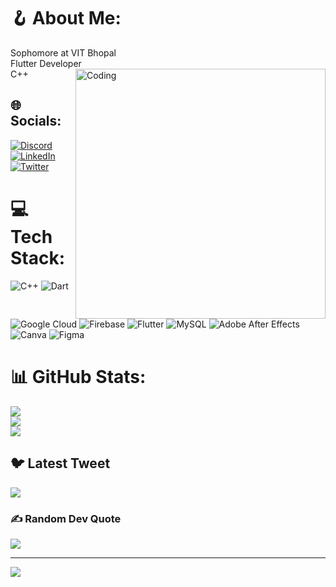 # 🪝 About Me:
Sophomore at VIT Bhopal <br>Flutter Developer <br>C++
<img align="right" alt="Coding" width="400" src="https://gifdb.com/gif/hacker-egghead-coding-lj7znezbwb0nuba4.html">

## 🌐 Socials:
[![Discord](https://img.shields.io/badge/Discord-%237289DA.svg?logo=discord&logoColor=white)](https://discord.gg/Galactushere#9255) [![LinkedIn](https://img.shields.io/badge/LinkedIn-%230077B5.svg?logo=linkedin&logoColor=white)](https://linkedin.com/in/https://www.linkedin.com/in/suraj-raghuvanshi-0b550821a/) [![Twitter](https://img.shields.io/badge/Twitter-%231DA1F2.svg?logo=Twitter&logoColor=white)](https://twitter.com/https://twitter.com/SurajItIs) 

# 💻 Tech Stack:
![C++](https://img.shields.io/badge/c++-%2300599C.svg?style=for-the-badge&logo=c%2B%2B&logoColor=white) ![Dart](https://img.shields.io/badge/dart-%230175C2.svg?style=for-the-badge&logo=dart&logoColor=white) ![Google Cloud](https://img.shields.io/badge/Google%20Cloud-%234285F4.svg?style=for-the-badge&logo=google-cloud&logoColor=white) ![Firebase](https://img.shields.io/badge/firebase-%23039BE5.svg?style=for-the-badge&logo=firebase) ![Flutter](https://img.shields.io/badge/Flutter-%2302569B.svg?style=for-the-badge&logo=Flutter&logoColor=white) ![MySQL](https://img.shields.io/badge/mysql-%2300f.svg?style=for-the-badge&logo=mysql&logoColor=white) ![Adobe After Effects](https://img.shields.io/badge/Adobe%20After%20Effects-9999FF.svg?style=for-the-badge&logo=Adobe%20After%20Effects&logoColor=white) ![Canva](https://img.shields.io/badge/Canva-%2300C4CC.svg?style=for-the-badge&logo=Canva&logoColor=white) 	![Figma](https://img.shields.io/badge/figma-%23F24E1E.svg?style=for-the-badge&logo=figma&logoColor=white)
# 📊 GitHub Stats:
![](https://github-readme-stats.vercel.app/api?username=Imsurajr&theme=omni&hide_border=false&include_all_commits=false&count_private=false)<br/>
![](https://github-readme-streak-stats.herokuapp.com/?user=Imsurajr&theme=omni&hide_border=false)<br/>
![](https://github-readme-stats.vercel.app/api/top-langs/?username=Imsurajr&theme=omni&hide_border=false&include_all_commits=false&count_private=false&layout=compact)

## 🐦 Latest Tweet
[![](https://gtce.itsvg.in/api?username=https://twitter.com/SurajItIs)](https://github.com/VishwaGauravIn/github-twitter-card-embed)

### ✍️ Random Dev Quote
![](https://quotes-github-readme.vercel.app/api?type=horizontal&theme=radical)

---
[![](https://visitcount.itsvg.in/api?id=Imsurajr&icon=0&color=1)](https://visitcount.itsvg.in)

<!-- Proudly created with GPRM ( https://gprm.itsvg.in ) -->
